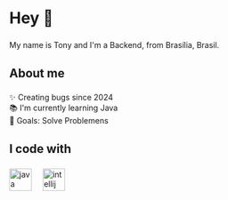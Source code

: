 <h1 align="left">Hey 👋</h1>

###

<p align="left">My name is Tony and I'm a Backend, from Brasília, Brasil.</p>

###

<h2 align="left">About me</h2>

###

<p align="left">✨ Creating bugs since 2024<br>📚 I'm currently learning Java <br>🎯 Goals: Solve Problemens</p>

###

<h2 align="left">I code with</h2>

###

<div align="left">
  <img src="https://cdn.jsdelivr.net/gh/devicons/devicon/icons/java/java-original.svg" height="40" alt="java logo"  />
  <img width="12" />
  <img src="https://cdn.jsdelivr.net/gh/devicons/devicon/icons/intellij/intellij-original.svg" height="40" alt="intellij logo"  />
</div>

###
